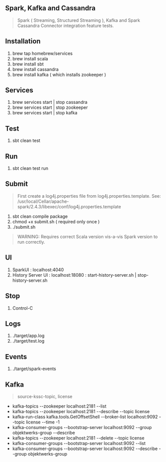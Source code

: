 Spark, Kafka and Cassandra
--------------------------
>Spark ( Streaming, Structured Streaming ), Kafka and
>Spark Cassandra Connector integration feature tests.

Installation
------------
1. brew tap homebrew/services
2. brew install scala
3. brew install sbt
4. brew install cassandra
5. brew install kafka  ( which installs zookeeper )

Services
--------
1. brew services start | stop cassandra
2. brew services start | stop zookeeper
3. brew services start | stop kafka

Test
----
1. sbt clean test

Run
---
1. sbt clean test run

Submit
------
>First create a log4j.properties file from log4j.properties.template.
>See: /usr/local/Cellar/apache-spark/2.4.3/libexec/conf/log4j.properties.template

1. sbt clean compile package
2. chmod +x submit.sh ( required only once )
3. ./submit.sh

>WARNING: Requires correct Scala version vis-a-vis Spark version to run correctly.

UI
--
1. SparkUI : localhost:4040
2. History Server UI : localhost:18080 : start-history-server.sh | stop-history-server.sh

Stop
----
1. Control-C

Logs
----
1. ./target/app.log
2. ./target/test.log

Events
------
1. ./target/spark-events

Kafka
-----
> source-kssc-topic, license

* kafka-topics --zookeeper localhost:2181 --list
* kafka-topics --zookeeper localhost:2181 --describe --topic license
* kafka-run-class kafka.tools.GetOffsetShell --broker-list localhost:9092 --topic license --time -1
* kafka-consumer-groups --bootstrap-server localhost:9092 --group objektwerks-group --describe
* kafka-topics --zookeeper localhost:2181 --delete --topic license
* kafka-consumer-groups --bootstrap-server localhost:9092 --list
* kafka-consumer-groups --bootstrap-server localhost:9092 --describe --group objektwerks-group